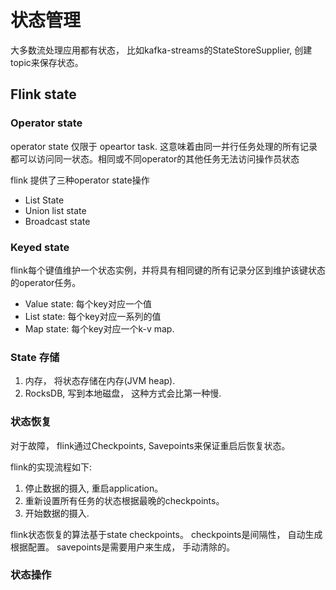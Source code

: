 # 状态管理
大多数流处理应用都有状态， 比如kafka-streams的StateStoreSupplier, 创建topic来保存状态。

## Flink state

### Operator state 

operator state 仅限于 opeartor task.  这意味着由同一并行任务处理的所有记录都可以访问同一状态。相同或不同operator的其他任务无法访问操作员状态

flink 提供了三种operator state操作

- List State         
- Union list state    
- Broadcast state


### Keyed state

flink每个键值维护一个状态实例，并将具有相同键的所有记录分区到维护该键状态的operator任务。

- Value state: 每个key对应一个值
- List state: 每个key对应一系列的值
- Map state: 每个key对应一个k-v map.


### State 存储
1. 内存， 将状态存储在内存(JVM heap).
2. RocksDB, 写到本地磁盘， 这种方式会比第一种慢.


### 状态恢复

对于故障， flink通过Checkpoints, Savepoints来保证重启后恢复状态。

flink的实现流程如下:
1. 停止数据的摄入, 重启application。
2. 重新设置所有任务的状态根据最晚的checkpoints。
3. 开始数据的摄入.


flink状态恢复的算法基于state checkpoints。 checkpoints是间隔性， 自动生成根据配置。 
savepoints是需要用户来生成， 手动清除的。


### 状态操作

